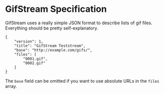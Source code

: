 # GifStream Specification

GifStream uses a really simple JSON format to describe lists of gif files. Everything should be pretty self-explanatory.

````
{
    "version": 1,
    "title": "GifStream Teststream",
    "base": "http://example.com/gifs/",
    "files": [
        "0001.gif",
        "0002.gif"
    ]
}
````

The `base` field can be omitted if you want to use absolute URLs in the `files` array.
